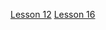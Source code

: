 [Lesson 12](https://avokado-hub.github.io/Second/src/ "Less Project")
[Lesson 16](https://avokado-hub.github.io/Adaptive/src/ "Adaptive project")
